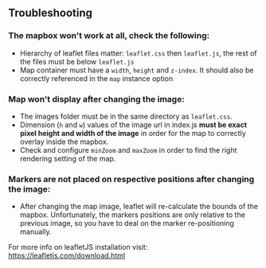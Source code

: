 ## Troubleshooting

### The mapbox won't work at all, check the following:

- Hierarchy of leaflet files matter: `leaflet.css` then `leaflet.js`, the rest of the files must be below `leaflet.js`
- Map container must have a `width`, `height` and `z-index`. It should also be correctly referenced in the `map` instance option

### Map won't display after changing the image:

- The images folder must be in the same directory as `leaflet.css`. 
- Dimension (`h` and `w`) values of the image url in index.js **must be exact pixel height and width of the image** in order for the map to correctly overlay inside the mapbox.
- Check and configure `minZoom` and `maxZoom` in order to find the right rendering setting of the map.

### Markers are not placed on respective positions after changing the image:

- After changing the map image, leaflet will re-calculate the bounds of the mapbox. Unfortunately, the markers positions are only relative to the previous image, so you have to deal on the marker re-positioning manually.

For more info on leafletJS installation visit: https://leafletjs.com/download.html